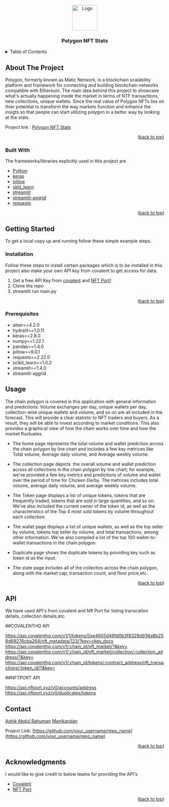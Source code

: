 

<!-- PROJECT LOGO -->

<br />
<div align="center">
    <img src="https://www.mtpelerin.com/images/matic-coin.svg" alt="Logo" width="80" height="80">

  <h3 align="center">Polygon NFT Stats</h3>
</div>


<!-- TABLE OF CONTENTS -->
<details>
  <summary>Table of Contents</summary>
  <ol>
    <li>
      <a href="#about-the-project">About The Project</a>
      <ul>
        <li><a href="#built-with">Built With</a></li>
      </ul>
    </li>
    <li>
      <a href="#getting-started">Getting Started</a>
      <ul>
        <li><a href="#prerequisites">Prerequisites</a></li>
        <li><a href="#installation">Installation</a></li>
      </ul>
    </li>
    <li><a href="#Usage">Application Insights</a></li>
    <li><a href="#API">API's </a></li>
    <li><a href="#contact">Contact</a></li>
    <li><a href="#Acknowledgments">Acknowledgments</a></li>
  </ol>
</details>


<!-- ABOUT THE PROJECT -->
## About The Project

Polygon, formerly known as Matic Network, is a blockchain scalability platform 
and framework for connecting and building blockchain networks compatible
with Ethereum. The main idea behind this project to showcase what's actually happening inside the market in terms 
of NTF transactions, new collections, unique wallets. Since the real value of Polygon NFTs lies on thier potential to 
transform the way markets function and enhance the insigts.so that people can start utilizing 
polygon in a better way by looking at the stats. 

Project link : [Polygon NFT Stats](https://share.streamlit.io/manidills/polygon_nft/main.py)


<p align="right">(<a href="#top">back to top</a>)</p>


### Built With

The frameworks/libraries explicitly used in this project are

* [Python](python.org)
* [keras](https://keras.io/)
* [pillow](https://pillow.readthedocs.io/en/stable/)
* [sklit_learn](https://scikit-learn.org/stable/)
* [streamlit](https://streamlit.io/)
* [streamlit-aggrid](https://pypi.org/project/streamlit-aggrid/)
* [requests](https://docs.python-requests.org/en/latest/)


<p align="right">(<a href="#top">back to top</a>)</p>


## Getting Started

To get a local copy up and running follow these simple example steps.


### Installation

Follow these steps to install certain packages which is to be installed in this project also make your own 
API key from covalent to get access for data.

1. Get a free API Key from [covalent](https://www.covalenthq.com/) and [NFT Port](https://www.nftport.xyz/)]
2. Clone the repo
3. streamlit run main.py

<p align="right">(<a href="#top">back to top</a>)</p>

### Prerequisites

* altair==4.2.0
* hydralit==1.0.11
* keras==2.8.0
* numpy==1.22.1
* pandas==1.4.0
* pillow==9.0.1
* requests==2.22.0
* scikit_learn==1.0.2
* streamlit==1.4.0
* streamlit-aggrid



## Usage

The chain polygon is covered in this application with general information and predictions.
Volume exchanges per day, unique wallets per day, collection-wise unique wallets and volume, and 
so on are all included in the forecast. This will provide a clear statistic to NFT traders and buyers. 
As a result, they will be able to invest according to market conditions. This also provides a graphical view of 
how the chain works over time and how the market fluctuates.

* The home page represents the total volume and wallet prediction across the chain polygon by line chart and includes a few key metrices 
like Total volume, Average daily volume, and Average weekly volume. 

* The collection page depicts  the overall volume and wallet prediction across all collections in the chain polygon by line chart; for example, 
we've provided a few key metrics and predictions of volume and wallet over the period of time for Chicken Derby. The metrices includes total volume, average daily volume, and average weekly volume.

* The Token page displays a list of unique tokens, tokens that are frequently traded, tokens that are sold in large quantities, and so on. 
We've also included the current owner of the token id, as well as the characteristics of the Top 4 most sold tokens by volume throughout each collection.

* The wallet page displays a list of unique wallets, as well as the top seller by volume, tokens top seller by volume, and total transactions, 
among other information. We've also compiled a list of the top 100 wallet-to-wallet transactions in the chain polygon.

* Duplicate page shows the duplicate tokens by providing key such as token id as the input.

* The state page includes all of the collectios across the chain polygon, along with the market cap, transaction count, and floor price,etc.

<p align="right">(<a href="#top">back to top</a>)</p>



<!-- CONTRIBUTING -->
## API

We have used API's from covalent and Nft Port for listing transcation details, collection details,etc.


##COVALENTHQ API

https://api.covalenthq.com/v1/1/tokens/0xe4605d46fd0b3f8329d936a8b258d69276cba264/nft_metadata/123/?key=ckey_docs
https://api.covalenthq.com/v1/:chain_id/nft_market/?&key=
https://api.covalenthq.com/v1/:chain_id/nft_market/collection/:collection_address/?&key=
https://api.covalenthq.com/v1/:chain_id/tokens/:contract_address/nft_transactions/:token_id/?&key=

##NFTPORT API

https://api.nftport.xyz/v0/accounts/address
https://api.nftport.xyz/v0/duplicates/tokens

## Contact

[Ashik Abdul Rahuman](https://www.linkedin.com/in/ashikrahumanabr/)
[Manikandan](https://www.linkedin.com/in/mani-kandan-a-025aa7149/)


Project Link: [https://github.com/your_username/repo_name](https://github.com/your_username/repo_name)

<p align="right">(<a href="#top">back to top</a>)</p>

## Acknowledgments

I would like to give credit to below teams for providing the API's

* [Covalent](https://www.covalenthq.com/)
* [NFT Port](https://www.nftport.xyz/)

<p align="right">(<a href="#top">back to top</a>)</p>




